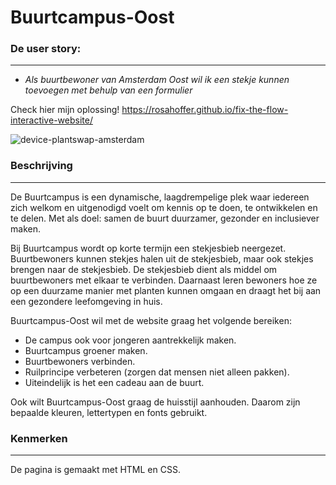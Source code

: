 # Buurtcampus-Oost

### De user story:

***

* _Als buurtbewoner van Amsterdam Oost wil ik een stekje kunnen toevoegen met behulp van een formulier_

Check hier mijn oplossing! https://rosahoffer.github.io/fix-the-flow-interactive-website/

![device-plantswap-amsterdam](https://user-images.githubusercontent.com/112861375/205284895-eb6a31b1-81b7-4aa1-a786-b1514c8eaf4d.png)


### Beschrijving

***

De Buurtcampus is een dynamische, laagdrempelige plek waar iedereen zich welkom en uitgenodigd voelt om kennis op te doen, te ontwikkelen en te delen. Met als doel: samen de buurt duurzamer, gezonder en inclusiever maken.

Bij Buurtcampus wordt op korte termijn een stekjesbieb neergezet. Buurtbewoners kunnen stekjes halen uit de stekjesbieb, maar ook stekjes brengen naar de stekjesbieb. De stekjesbieb dient als middel om buurtbewoners met elkaar te verbinden. Daarnaast leren bewoners hoe ze op een duurzame manier met planten kunnen omgaan en draagt het bij aan een gezondere leefomgeving in huis.

Buurtcampus-Oost wil met de website graag het volgende bereiken:

* De campus ook voor jongeren aantrekkelijk maken.
* Buurtcampus groener maken.
* Buurtbewoners verbinden.
* Ruilprincipe verbeteren (zorgen dat mensen niet alleen pakken).
* Uiteindelijk is het een cadeau aan de buurt.

Ook wilt Buurtcampus-Oost graag de huisstijl aanhouden. Daarom zijn bepaalde kleuren, lettertypen en fonts gebruikt.

### Kenmerken

***

De pagina is gemaakt met HTML en CSS.


